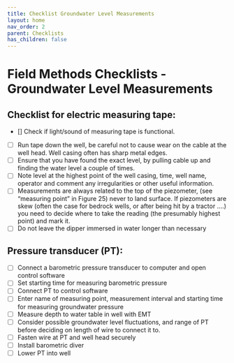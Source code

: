 ```yaml
---
title: Checklist Groundwater Level Measurements
layout: home
nav_order: 2
parent: Checklists
has_children: false
---
```


<script
  src="https://cdn.mathjax.org/mathjax/latest/MathJax.js?config=TeX-AMS-MML_HTMLorMML"
  type="text/javascript">
</script>

# Field Methods Checklists - **Groundwater Level Measurements**

## Checklist for electric measuring tape:
- [] Check if light/sound of measuring tape is functional.
- [ ] Run tape down the well, be careful not to cause wear on the cable at the well head. Well casing often has sharp metal edges.
- [ ] Ensure that you have found the exact level, by pulling cable up and finding the water level a couple of times.
- [ ] Note level at the highest point of the well casing, time, well name, operator and comment any irregularities or other useful information.
- [ ] Measurements are always related to the top of the piezometer, (see “measuring point” in Figure 25) never to land surface. If piezometers are skew (often the case for bedrock wells, or after being hit by a tractor ….) you need to decide where to take the reading (the presumably highest point) and mark it.
- [ ] Do not leave the dipper immersed in water longer than necessary

## Pressure transducer (PT):
- [ ] Connect a barometric pressure transducer to computer and open control software
- [ ] Set starting time for measuring barometric pressure
- [ ] Connect PT to control software
- [ ] Enter name of measuring point, measurement interval and starting time for measuring groundwater pressure
- [ ] Measure depth to water table in well with EMT
- [ ] Consider possible groundwater level fluctuations, and range of PT before deciding on length of wire to connect it to. 
- [ ] Fasten wire at PT and well head securely
- [ ] Install barometric diver
- [ ] Lower PT into well
